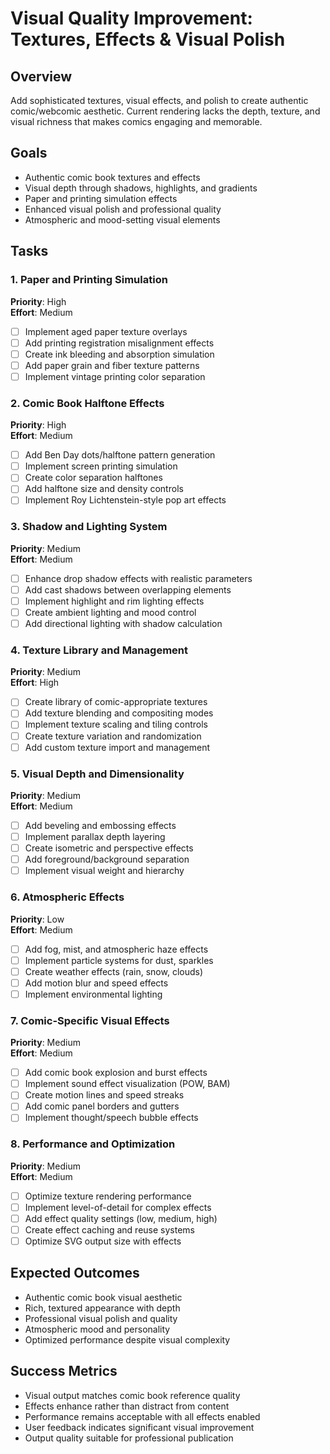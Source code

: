 # Visual Quality Improvement: Textures, Effects & Visual Polish

## Overview
Add sophisticated textures, visual effects, and polish to create authentic comic/webcomic aesthetic. Current rendering lacks the depth, texture, and visual richness that makes comics engaging and memorable.

## Goals
- Authentic comic book textures and effects
- Visual depth through shadows, highlights, and gradients
- Paper and printing simulation effects
- Enhanced visual polish and professional quality
- Atmospheric and mood-setting visual elements

## Tasks

### 1. Paper and Printing Simulation
**Priority**: High  
**Effort**: Medium

- [ ] Implement aged paper texture overlays
- [ ] Add printing registration misalignment effects
- [ ] Create ink bleeding and absorption simulation
- [ ] Add paper grain and fiber texture patterns
- [ ] Implement vintage printing color separation

### 2. Comic Book Halftone Effects
**Priority**: High  
**Effort**: Medium

- [ ] Add Ben Day dots/halftone pattern generation
- [ ] Implement screen printing simulation
- [ ] Create color separation halftones
- [ ] Add halftone size and density controls
- [ ] Implement Roy Lichtenstein-style pop art effects

### 3. Shadow and Lighting System
**Priority**: Medium  
**Effort**: Medium

- [ ] Enhance drop shadow effects with realistic parameters
- [ ] Add cast shadows between overlapping elements
- [ ] Implement highlight and rim lighting effects
- [ ] Create ambient lighting and mood control
- [ ] Add directional lighting with shadow calculation

### 4. Texture Library and Management
**Priority**: Medium  
**Effort**: High

- [ ] Create library of comic-appropriate textures
- [ ] Add texture blending and compositing modes
- [ ] Implement texture scaling and tiling controls
- [ ] Create texture variation and randomization
- [ ] Add custom texture import and management

### 5. Visual Depth and Dimensionality
**Priority**: Medium  
**Effort**: Medium

- [ ] Add beveling and embossing effects
- [ ] Implement parallax depth layering
- [ ] Create isometric and perspective effects
- [ ] Add foreground/background separation
- [ ] Implement visual weight and hierarchy

### 6. Atmospheric Effects
**Priority**: Low  
**Effort**: Medium

- [ ] Add fog, mist, and atmospheric haze effects
- [ ] Implement particle systems for dust, sparkles
- [ ] Create weather effects (rain, snow, clouds)
- [ ] Add motion blur and speed effects
- [ ] Implement environmental lighting

### 7. Comic-Specific Visual Effects
**Priority**: Medium  
**Effort**: Medium

- [ ] Add comic book explosion and burst effects
- [ ] Implement sound effect visualization (POW, BAM)
- [ ] Create motion lines and speed streaks
- [ ] Add comic panel borders and gutters
- [ ] Implement thought/speech bubble effects

### 8. Performance and Optimization
**Priority**: Medium  
**Effort**: Medium

- [ ] Optimize texture rendering performance
- [ ] Implement level-of-detail for complex effects
- [ ] Add effect quality settings (low, medium, high)
- [ ] Create effect caching and reuse systems
- [ ] Optimize SVG output size with effects

## Expected Outcomes
- Authentic comic book visual aesthetic
- Rich, textured appearance with depth
- Professional visual polish and quality
- Atmospheric mood and personality
- Optimized performance despite visual complexity

## Success Metrics
- Visual output matches comic book reference quality
- Effects enhance rather than distract from content
- Performance remains acceptable with all effects enabled
- User feedback indicates significant visual improvement
- Output quality suitable for professional publication
